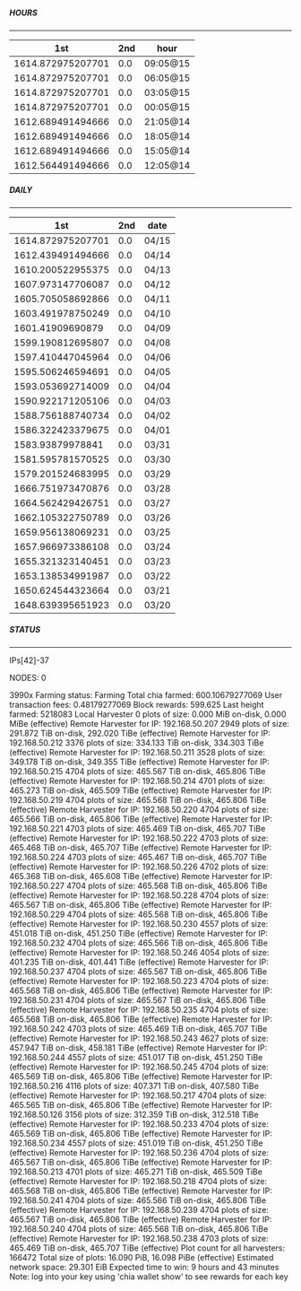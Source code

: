 ##### HOURS
-------

| 1st | 2nd | hour |
|---|----|-----|
|1614.872975207701 | 0.0 | 09:05@15 |
|1614.872975207701 | 0.0 | 06:05@15 |
|1614.872975207701 | 0.0 | 03:05@15 |
|1614.872975207701 | 0.0 | 00:05@15 |
|1612.689491494666 | 0.0 | 21:05@14 |
|1612.689491494666 | 0.0 | 18:05@14 |
|1612.689491494666 | 0.0 | 15:05@14 |
|1612.564491494666 | 0.0 | 12:05@14 |

##### DAILY
-------

| 1st | 2nd | date |
|---|----|-----|
|1614.872975207701 | 0.0 | 04/15 |
|1612.439491494666 | 0.0 | 04/14 |
|1610.200522955375 | 0.0 | 04/13 |
|1607.973147706087 | 0.0 | 04/12 |
|1605.705058692866 | 0.0 | 04/11 |
|1603.491978750249 | 0.0 | 04/10 |
|1601.41909690879 | 0.0 | 04/09 |
|1599.190812695807 | 0.0 | 04/08 |
|1597.410447045964 | 0.0 | 04/06 |
|1595.506246594691 | 0.0 | 04/05 |
|1593.053692714009 | 0.0 | 04/04 |
|1590.922171205106 | 0.0 | 04/03 |
|1588.756188740734 | 0.0 | 04/02 |
|1586.322423379675 | 0.0 | 04/01 |
|1583.93879978841 | 0.0 | 03/31 |
|1581.595781570525 | 0.0 | 03/30 |
|1579.201524683995 | 0.0 | 03/29 |
|1666.751973470876 | 0.0 | 03/28 |
|1664.562429426751 | 0.0 | 03/27 |
|1662.105322750789 | 0.0 | 03/26 |
|1659.956138069231 | 0.0 | 03/25 |
|1657.966973386108 | 0.0 | 03/24 |
|1655.321323140451 | 0.0 | 03/23 |
|1653.138534991987 | 0.0 | 03/22 |
|1650.624544323664 | 0.0 | 03/21 |
|1648.639395651923 | 0.0 | 03/20 |


##### STATUS
-------

IPs[42]-37

NODES: 0


3990x
Farming status: Farming
Total chia farmed: 600.10679277069
User transaction fees: 0.48179277069
Block rewards: 599.625
Last height farmed: 5218083
Local Harvester
   0 plots of size: 0.000 MiB on-disk, 0.000 MiBe (effective)
Remote Harvester for IP: 192.168.50.207
   2949 plots of size: 291.872 TiB on-disk, 292.020 TiBe (effective)
Remote Harvester for IP: 192.168.50.212
   3376 plots of size: 334.133 TiB on-disk, 334.303 TiBe (effective)
Remote Harvester for IP: 192.168.50.211
   3528 plots of size: 349.178 TiB on-disk, 349.355 TiBe (effective)
Remote Harvester for IP: 192.168.50.215
   4704 plots of size: 465.567 TiB on-disk, 465.806 TiBe (effective)
Remote Harvester for IP: 192.168.50.214
   4701 plots of size: 465.273 TiB on-disk, 465.509 TiBe (effective)
Remote Harvester for IP: 192.168.50.219
   4704 plots of size: 465.568 TiB on-disk, 465.806 TiBe (effective)
Remote Harvester for IP: 192.168.50.220
   4704 plots of size: 465.566 TiB on-disk, 465.806 TiBe (effective)
Remote Harvester for IP: 192.168.50.221
   4703 plots of size: 465.469 TiB on-disk, 465.707 TiBe (effective)
Remote Harvester for IP: 192.168.50.222
   4703 plots of size: 465.468 TiB on-disk, 465.707 TiBe (effective)
Remote Harvester for IP: 192.168.50.224
   4703 plots of size: 465.467 TiB on-disk, 465.707 TiBe (effective)
Remote Harvester for IP: 192.168.50.226
   4702 plots of size: 465.368 TiB on-disk, 465.608 TiBe (effective)
Remote Harvester for IP: 192.168.50.227
   4704 plots of size: 465.568 TiB on-disk, 465.806 TiBe (effective)
Remote Harvester for IP: 192.168.50.228
   4704 plots of size: 465.567 TiB on-disk, 465.806 TiBe (effective)
Remote Harvester for IP: 192.168.50.229
   4704 plots of size: 465.568 TiB on-disk, 465.806 TiBe (effective)
Remote Harvester for IP: 192.168.50.230
   4557 plots of size: 451.018 TiB on-disk, 451.250 TiBe (effective)
Remote Harvester for IP: 192.168.50.232
   4704 plots of size: 465.566 TiB on-disk, 465.806 TiBe (effective)
Remote Harvester for IP: 192.168.50.246
   4054 plots of size: 401.235 TiB on-disk, 401.441 TiBe (effective)
Remote Harvester for IP: 192.168.50.237
   4704 plots of size: 465.567 TiB on-disk, 465.806 TiBe (effective)
Remote Harvester for IP: 192.168.50.223
   4704 plots of size: 465.568 TiB on-disk, 465.806 TiBe (effective)
Remote Harvester for IP: 192.168.50.231
   4704 plots of size: 465.567 TiB on-disk, 465.806 TiBe (effective)
Remote Harvester for IP: 192.168.50.235
   4704 plots of size: 465.568 TiB on-disk, 465.806 TiBe (effective)
Remote Harvester for IP: 192.168.50.242
   4703 plots of size: 465.469 TiB on-disk, 465.707 TiBe (effective)
Remote Harvester for IP: 192.168.50.243
   4627 plots of size: 457.947 TiB on-disk, 458.181 TiBe (effective)
Remote Harvester for IP: 192.168.50.244
   4557 plots of size: 451.017 TiB on-disk, 451.250 TiBe (effective)
Remote Harvester for IP: 192.168.50.245
   4704 plots of size: 465.569 TiB on-disk, 465.806 TiBe (effective)
Remote Harvester for IP: 192.168.50.216
   4116 plots of size: 407.371 TiB on-disk, 407.580 TiBe (effective)
Remote Harvester for IP: 192.168.50.217
   4704 plots of size: 465.565 TiB on-disk, 465.806 TiBe (effective)
Remote Harvester for IP: 192.168.50.126
   3156 plots of size: 312.359 TiB on-disk, 312.518 TiBe (effective)
Remote Harvester for IP: 192.168.50.233
   4704 plots of size: 465.569 TiB on-disk, 465.806 TiBe (effective)
Remote Harvester for IP: 192.168.50.234
   4557 plots of size: 451.019 TiB on-disk, 451.250 TiBe (effective)
Remote Harvester for IP: 192.168.50.236
   4704 plots of size: 465.567 TiB on-disk, 465.806 TiBe (effective)
Remote Harvester for IP: 192.168.50.213
   4701 plots of size: 465.271 TiB on-disk, 465.509 TiBe (effective)
Remote Harvester for IP: 192.168.50.218
   4704 plots of size: 465.568 TiB on-disk, 465.806 TiBe (effective)
Remote Harvester for IP: 192.168.50.241
   4704 plots of size: 465.566 TiB on-disk, 465.806 TiBe (effective)
Remote Harvester for IP: 192.168.50.239
   4704 plots of size: 465.567 TiB on-disk, 465.806 TiBe (effective)
Remote Harvester for IP: 192.168.50.240
   4704 plots of size: 465.568 TiB on-disk, 465.806 TiBe (effective)
Remote Harvester for IP: 192.168.50.238
   4703 plots of size: 465.469 TiB on-disk, 465.707 TiBe (effective)
Plot count for all harvesters: 166472
Total size of plots: 16.090 PiB, 16.098 PiBe (effective)
Estimated network space: 29.301 EiB
Expected time to win: 9 hours and 43 minutes
Note: log into your key using 'chia wallet show' to see rewards for each key
